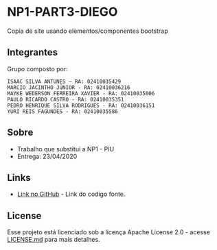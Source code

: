 # NP1-PART3-DIEGO

Copia de site usando elementos/componentes bootstrap

## Integrantes

Grupo composto por:
```
ISAAC SILVA ANTUNES – RA: 02410035429
MARCIO JACINTHO JÚNIOR - RA: 02410036216
MAYKE WEDERSON FERREIRA XAVIER - RA: 02410035006
PAULO RICARDO CASTRO - RA: 02410035351
PEDRO HENRIQUE SILVA RODRIGUES - RA: 02410036151
YURI REIS FAGUNDES - RA: 02410035586
```

## Sobre

* Trabalho que substitui a NP1 - PIU
* Entrega: 23/04/2020

## Links

* [Link no GitHub](https://github.com/ophsr/NP1-PART3-DIEGO "Clique e acesse agora!") - Link do codigo fonte.

## License

Esse projeto está licenciado sob a licença Apache License 2.0 - acesse [LICENSE.md](/LICENSE.md) para mais detalhes.
